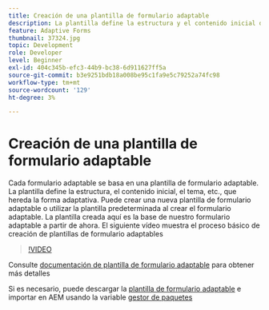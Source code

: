 ```yaml
---
title: Creación de una plantilla de formulario adaptable
description: La plantilla define la estructura y el contenido inicial del formulario adaptable.
feature: Adaptive Forms
thumbnail: 37324.jpg
topic: Development
role: Developer
level: Beginner
exl-id: 404c345b-efc3-44b9-bc38-6d911627ff5a
source-git-commit: b3e9251bdb18a008be95c1fa9e5c79252a74fc98
workflow-type: tm+mt
source-wordcount: '129'
ht-degree: 3%

---
```


# Creación de una plantilla de formulario adaptable

Cada formulario adaptable se basa en una plantilla de formulario adaptable. La plantilla define la estructura, el contenido inicial, el tema, etc., que hereda la forma adaptativa. Puede crear una nueva plantilla de formulario adaptable o utilizar la plantilla predeterminada al crear el formulario adaptable.
La plantilla creada aquí es la base de nuestro formulario adaptable a partir de ahora.
El siguiente vídeo muestra el proceso básico de creación de plantillas de formulario adaptables

>[!VIDEO](https://video.tv.adobe.com/v/37324?quality=12&learn=on)

Consulte [documentación de plantilla de formulario adaptable](https://experienceleague.adobe.com/docs/experience-manager-65/forms/adaptive-forms-advanced-authoring/template-editor.html) para obtener más detalles

Si es necesario, puede descargar la [plantilla de formulario adaptable](assets/peak-application-template.zip) e importar en AEM usando la variable [gestor de paquetes](http://localhost:4502/crx/packmgr/index.jsp)

